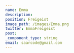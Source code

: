 ```yaml
---
name: Emma
description:
position: Freigeist
image_path: /images/Emma.png
twitter: EmmaFreigeist
post:
_component_type: string
email: saarcode@gmail.com
---
```

